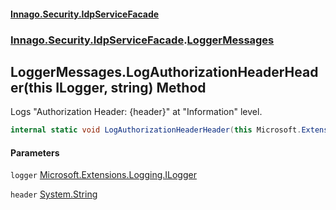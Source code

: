 #### [Innago\.Security\.IdpServiceFacade](../../../../index.md 'index')
### [Innago\.Security\.IdpServiceFacade](../index.md 'Innago\.Security\.IdpServiceFacade').[LoggerMessages](index.md 'Innago\.Security\.IdpServiceFacade\.LoggerMessages')

## LoggerMessages\.LogAuthorizationHeaderHeader\(this ILogger, string\) Method

Logs "Authorization Header: \{header\}" at "Information" level\.

```csharp
internal static void LogAuthorizationHeaderHeader(this Microsoft.Extensions.Logging.ILogger logger, string header);
```
#### Parameters

<a name='Innago.Security.IdpServiceFacade.LoggerMessages.LogAuthorizationHeaderHeader(thisMicrosoft.Extensions.Logging.ILogger,string).logger'></a>

`logger` [Microsoft\.Extensions\.Logging\.ILogger](https://learn.microsoft.com/en-us/dotnet/api/microsoft.extensions.logging.ilogger 'Microsoft\.Extensions\.Logging\.ILogger')

<a name='Innago.Security.IdpServiceFacade.LoggerMessages.LogAuthorizationHeaderHeader(thisMicrosoft.Extensions.Logging.ILogger,string).header'></a>

`header` [System\.String](https://learn.microsoft.com/en-us/dotnet/api/system.string 'System\.String')